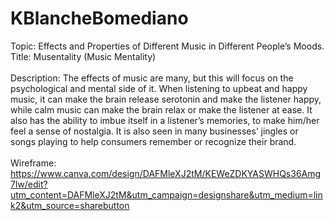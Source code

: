 # KBlancheBomediano
Topic: Effects and Properties of Different Music in Different People’s Moods.
Title: Musentality (Music Mentality) 
<br>
<br>
Description: The effects of music are many, but this will focus on the psychological and mental side of it. When listening to upbeat and happy music, it can make the brain release serotonin and make the listener happy, while calm music can make the brain relax or make the listener at ease. It also has the ability to imbue itself in a listener’s memories, to make him/her feel a sense of nostalgia. It is also seen in many businesses’ jingles or songs playing to help consumers remember or recognize their brand.
<br>
<br>
Wireframe: https://www.canva.com/design/DAFMleXJ2tM/KEWeZDKYASWHQs36Amg7lw/edit?utm_content=DAFMleXJ2tM&utm_campaign=designshare&utm_medium=link2&utm_source=sharebutton
